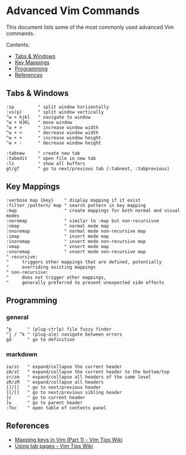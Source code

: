 # Advanced Vim Commands

This document lists some of the most commonly used advanced Vim commands.

Contents:

* [Tabs & Windows](#tabs-&-windows)
* [Key Mappings](#key-mappings)
* [Programming](#programming)
* [References](#references)

## Tabs & Windows
```vim
:sp         " split window horizontally
:vs(p)      " split window vertically
^w + hjkl   " navigate to window
^w + HJKL   " move window
^w + >      " increase window width
^w + <      " decrease window width
^w + +      " increase window height
^w + -      " decrease window height

:tabnew     " create new tab
:tabedit    " open file in new tab
:ls         " show all buffers
gt/gT       " go to next/previous tab (:tabnext, :tabprevious)
```

## Key Mappings
```vim
:verbose map {key}    " display mapping if it exist
:filter /pattern/ map " search pattern in key mapping
:map                  " create mappings for both normal and visual modes
:noremap              " similar to :map but non-recursivve
:nmap                 " normal mode map
:nnoremap             " normal mode non-recursive map
:imap                 " insert mode map
:inoremap             " insert mode non-recursive map
:vmap                 " vnsert mode map
:vnoremap             " vnsert mode non-recursive map
" recursive:
"     triggers other mappings that are defined, potentially
"     overriding existing mappings
" non-recursive:
"     does not trigger other mappings,
"     generally preferred to prevent unexpected side effects
```

## Programming

### general
```vim
^p      " (plug-ctrlp) file fuzzy finder
^j / ^k " (plug-ale) navigate between errors
gd      " go to definition
```

### markdown
```vim
za/zc   " expand/collapse the current header
zA/zC   " expand/collapse the current header to the bottom/top
zr/zm   " expand/collapse all headers of the same level
zR/zM   " expand/collapse all headers
]]/[[   " go to next/previous header
][/[]   " go to next/previous sibling header
]c      " go to current header
]u      " go to parent header
:Toc    " open table of contents panel
```

## References

- [Mapping keys in Vim (Part 1) - Vim Tips Wiki](https://vim.fandom.com/wiki/Mapping_keys_in_Vim_-_Tutorial_\(Part_1\))
- [Using tab pages - Vim Tips Wiki](https://vim.fandom.com/wiki/Using_tab_pages)
